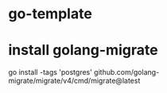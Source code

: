 # go-template

# install golang-migrate
go install -tags 'postgres' github.com/golang-migrate/migrate/v4/cmd/migrate@latest